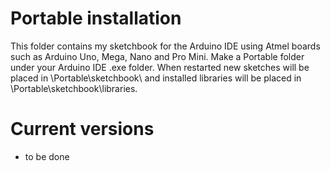# Portable installation
This folder contains my sketchbook for the Arduino IDE using Atmel boards such as Arduino Uno, Mega, Nano and Pro Mini. Make a Portable folder under your Arduino IDE .exe folder. When restarted new sketches will be placed in \Portable\sketchbook\ and installed libraries will be placed in \Portable\sketchbook\libraries.

# Current versions
- to be done